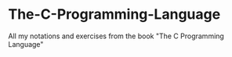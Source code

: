 # The-C-Programming-Language

All my notations and exercises from the book "The C Programming Language"
